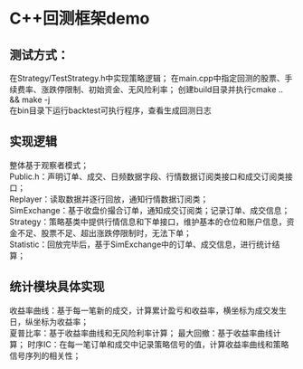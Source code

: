 # C++回测框架demo  

## 测试方式： 
在Strategy/TestStrategy.h中实现策略逻辑； 
在main.cpp中指定回测的股票、手续费率、涨跌停限制、初始资金、无风险利率； 
创建build目录并执行cmake .. && make -j  
在bin目录下运行backtest可执行程序，查看生成回测日志  


## 实现逻辑 
整体基于观察者模式；  
Public.h：声明订单、成交、日频数据字段、行情数据订阅类接口和成交订阅类接口；  
Replayer：读取数据并逐行回放，通知行情数据订阅类；  
SimExchange：基于收盘价撮合订单，通知成交订阅类；记录订单、成交信息；  
Strategy：策略基类中提供行情信息和下单接口，维护基本的仓位和账户信息，资金不足、股票不足、超出涨跌停限制时，无法下单；  
Statistic：回放完毕后，基于SimExchange中的订单、成交信息，进行统计结算；  

## 统计模块具体实现  

收益率曲线：基于每一笔新的成交，计算累计盈亏和收益率，横坐标为成交发生日，纵坐标为收益率；  
夏普比率：基于收益率曲线和无风险利率计算； 
最大回撤：基于收益率曲线计算； 
时序IC：在每一笔订单和成交中记录策略信号的值，计算收益率曲线和策略信号序列的相关性； 


